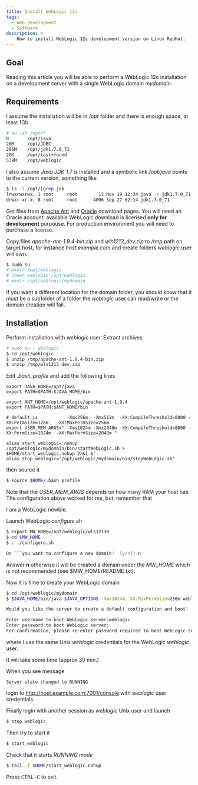```yaml
---
title: Install WebLogic 12c
tags:
  - Web development
  - Software
description: >
    How to install WebLogic 12c development version on Linux RedHat.
---
```


## Goal

Reading this article you will be able to perform a WebLogic 12c installation on a development server with a single WebLogic domain *mydomain*.

## Requirements

I assume the installation will be in */opt* folder and there is enough space, at least 1Gb

```bash
# du -sh /opt/*
0       /opt/java
26M     /opt/JDBC
286M    /opt/jdk1.7.0_71
20K     /opt/lost+found
539M    /opt/weblogic
```

I also assume *Java JDK 1.7* is installed and a symbolic link */opt/java* points to the current version, something like

```bash
$ ls -l /opt/|grep jdk
lrwxrwxrwx. 1 root     root        11 Nov 19 12:34 java -> jdk1.7.0_71
drwxr-xr-x. 8 root     root      4096 Sep 27 02:14 jdk1.7.0_71
```

Get files from [Apache Ant][1] and [Oracle][2] download pages. You will need an Oracle account: available WebLogic download is licensed **only for development** purpouse. For production environment you will need to purchase a license.

Copy files *apache-ant-1.9.4-bin.zip* and *wls1213_dev.zip* to */tmp* path on target host, for instance *host.example.com* and create folders *weblogic* user will own.

```bash
$ sudo su -
# mkdir /opt/weblogic
# chown weblogic /opt/weblogic
# mkdir /opt/weblogic/mydomain
```

If you want a different location for the domain folder, you should know that it must be a subfolder of a folder the *weblogic* user can read/write or the domain creation will fail.

## Installation

Perform installation with *weblogic* user. Extract archives

```bash
# sudo su - weblogic
$ cd /opt/weblogic
$ unzip /tmp/apache-ant-1.9.4-bin.zip
$ unzip /tmp/wls1213_dev.zip
```

Edit *.bash_profile* and add the following lines

```
export JAVA_HOME=/opt/java
export PATH=$PATH:$JAVA_HOME/bin

export ANT_HOME=/opt/weblogic/apache-ant-1.9.4
export PATH=$PATH:$ANT_HOME/bin

# default is           -Xms256m  -Xmx512m  -XX:CompileThreshold=8000 -XX:PermSize=128m   -XX:MaxPermSize=256m
export USER_MEM_ARGS=" -Xms1024m -Xmx2048m -XX:CompileThreshold=8000 -XX:PermSize=1024m  -XX:MaxPermSize=2048m "

alias start_weblogic='nohup /opt/weblogic/mydomain/bin/startWebLogic.sh > $HOME/start_weblogic.nohup 2>&1 &'
alias stop_weblogic='/opt/weblogic/mydomain/bin/stopWebLogic.sh'
```

then source it

```bash
$ source $HOME/.bash_profile
```

Note that the *USER_MEM_ARGS* depends on how many RAM your host has. The configuration above worked for me, but, remember that 

<div class="alert alert-warning">I am a WebLogic newbie.</div>

Launch WebLogic *configure.sh*

```bash
$ export MW_HOME=/opt/weblogic/wls12130
$ cd $MW_HOME
$ . ./configure.sh

Do ```you want to configure a new domain?  [y/n]? n
```

Answer **n** otherwise it will be created a domain under the *MW_HOME* which is not recommended (see $MW_HOME/README.txt).

Now it is time to create your WebLogic domain

```bash
$ cd /opt/weblogic/mydomain
$ $JAVA_HOME/bin/java $JAVA_OPTIONS -Xmx1024m -XX:MaxPermSize=256m weblogic.Server

Would you like the server to create a default configuration and boot?  (y/n): y

Enter username to boot WebLogic server:weblogic
Enter password to boot WebLogic server:
For confirmation, please re-enter password required to boot WebLogic server:
```

where I use the same Unix *weblogic* credentials for the WebLogic *weblogic* user.

It will take some time (approx 30 min.)

When you see message

```
Server state changed to RUNNING
```

login to http://host.example.com:7001/console with *weblogic* user credentials.

Finally login with another session as *weblogic* Unix user and launch

```bash
$ stop_weblogic
```

Then try to start it

```bash
$ start_weblogic
```

Check that it starts *RUNNING mode*

```bash
$ tail -f $HOME/start_weblogic.nohup
```

Press <kbd>CTRL-C</kbd> to exit.


  [1]: http://ant.apache.org/bindownload.cgi "Apache Ant download"
  [2]: http://www.oracle.com/technetwork/indexes/downloads/index.html "Oracle downloads"

